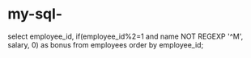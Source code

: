 # my-sql-
select employee_id,
if(employee_id%2=1 and name NOT REGEXP '^M', salary, 0) as bonus 
from employees
order by employee_id;
